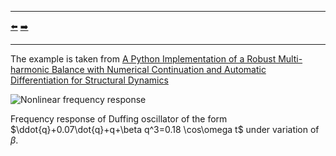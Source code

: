 ***
[⬅️](../001/README.md "Previous example")
[➡️](../003/README.md "Next example")
***

The example is taken from [A Python Implementation of a Robust Multi-harmonic Balance with Numerical Continuation and Automatic Differentiation for Structural Dynamics](https://doi.org/10.1115/1.4062424)

![Nonlinear frequency response](HBM.png)

Frequency response of Duffing oscillator of the form $\ddot{q}+0.07\dot{q}+q+\beta q^3=0.18 \cos\omega t$ under variation of $\beta$.

